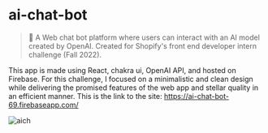 # ai-chat-bot

> 🤖 A Web chat bot platform where users can interact with an AI model created by OpenAI. Created for Shopify's front end developer intern challenge (Fall 2022).

This app is made using React, chakra ui, OpenAI API, and hosted on Firebase. For this challenge, I focused on a minimalistic and clean design while
delivering the promised features of the web app and stellar quality in an efficient manner. This is the link to the site: https://ai-chat-bot-69.firebaseapp.com/

![aich](https://user-images.githubusercontent.com/64259077/168511363-32e82ab1-8b56-474f-8355-9d4a425ddbbe.png)
